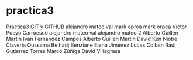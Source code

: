 # practica3
Practica3 GIT y GITHUB
alejandro mateo val
mark oprea
mark orpea
Víctor Pueyo Carruesco
alejandro mateo val
alejandro mateo 2
Alberto Guillen Martin
Ivan Fernandez Campos
Alberto Guillen Martin
David Ken
Niobe Claveria
Oussama Belhadj Benziane
Elena Jiménez
Lucas Colban
Raúl Gutierrez Torres
Marco Zúñiga
David Villagrasa
